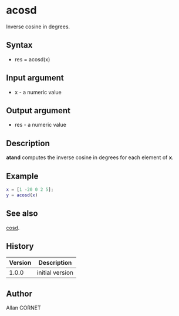 # acosd

Inverse cosine in degrees.

## Syntax

- res = acosd(x)

## Input argument

- x - a numeric value

## Output argument

- res - a numeric value

## Description

<b>atand</b> computes the inverse cosine in degrees for each element of <b>x</b>.

## Example

```matlab
x = [1 -20 0 2 5];
y = acosd(x)
```

## See also

[cosd](cosd.html).

## History

| Version | Description     |
| ------- | --------------- |
| 1.0.0   | initial version |

## Author

Allan CORNET

